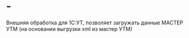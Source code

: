 # -
Внешняя обработка для 1С:УТ, позволяет загружать данные МАСТЕР УТМ (на основании выгрузки xml из мастер УТМ)
